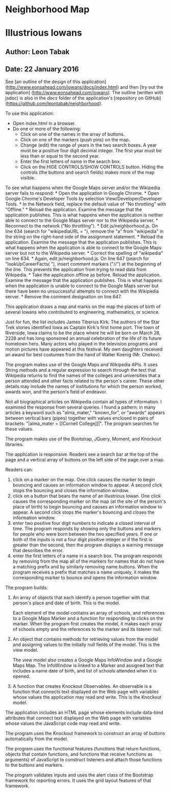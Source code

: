 
Neighborhood Map
================
Illustrious Iowans
==================
Author: Leon Tabak
------------------
Date: 22 January 2016
----------------------

See [an outline of the design of this application] (http://www.eonsahead.com/iowans/docs/index.html)
and then [try out the application] (http://www.eonsahead.com/iowans).
The outline (written with jsdoc) is also in the *docs* folder of the application's
[repository on GitHub] (https://github.com/leontabak/neighborhood).

To use this application:
  * Open index.html in a browser.
  * Do one or more of the following:
    * Click on one of the names in the array of buttons.
    * Click on one of the markers (push pins) on the map.
    * Change (edit) the range of years in the two search boxes.
      A year must be a positive four digit decimal integer.
      The first year must be less than or equal to the second year.
    * Enter the first letters of name in the search box.
    * Click on the HIDE CONTROLS/SHOW CONTROLS button.
      Hiding the controls (the buttons and search fields)
      makes more of the map visible.

To see what happens when the Google Maps server and/or the Wikipedia server fails to respond:
    * Open the application in Google Chrome.
    * Open Google Chrome's Developer Tools by selection View/Developer/Developer Tools.
    * In the Network field, replace the default value of "No throttling" with "Offline."
    * Reload the application. Examine the message that the application publishes.
      This is what happens when the application is neither able to connect to
      the Google Maps server nor to the Wikipedia server.
    * Reconnect to the network ("No throttling").
    * Edit js/neighborhood.js. On line 634 (search for "wikipediaURL = "), remove
      the "a" from "wikipedia" in the string on the right-hand side of the
      assignment statement.
    * Reload the application. Examine the message that the application publishes.
      This is what happens when the application is able to connect to the
      Google Maps server but not to the Wikipedia server.
    * Correct the spelling of "wikipedia" on line 634.
    * Again, edit js/neighborhood.js. On line 647 (search for "lookUpCareerFacts( "),
      insert comment markers ("//") at the beginning of the line.
      This prevents the application from trying to read data from Wikipedia.
    * Take the application offline as before. Reload the application.
      Examine the message that the application publishes.
      This is what happens when the application is unable to connect
      to the Google Maps server but there have been no unsuccessful
      attempts to connect with the Wikipedia server.
    * Remove the comment designation on line 647.

This application draws a map and marks on the map
the places of birth of several Iowans who contributed
to engineering, mathematics, or science.

Just for fun, the list includes James Tiberius Kirk.
The authors of the Star Trek stories identified Iowa
as Captain Kirk's first home port. The town of Riverside,
Iowa claims to be the place where he will be born on
March 28, 2228 and has long sponsored an annual celebration
of the life of its future hometown hero. Many actors who
played in the television programs and motion pictures have
appeared at this festival. My own daughters received an award
for best costumes from the hand of Walter Koenig (Mr. Chekov).

The program makes use of the Google Maps and Wikipedia APIs.
It uses String methods and a regular expression to search
through the text that Wikipedia returns to find the names
of the colleges and universities that a person attended and
other facts related to the person's career. These other details
may include the names of institutions for which the person
worked, awards won, and the person's field of endeavor.

Not all biographical articles on Wikipedia contain all types
of information.
I examined the response from several queries.
I found a pattern: in many articles a keyword
such as "alma_mater," "known_for", or "awards" appears
between vertical bars (pipes) together with values
enclosed in pairs of brackets: "|alma_mater = [[Cornell College]]|".
The program searches for these values.

The program makes use of the Bootstrap, JQuery, Moment, and
Knockout libraries.

The application is responsive.
Readers see a search bar at the top of the page
and a vertical array of buttons on the left side of
the page over a map.

Readers can:
1. click on a marker on the map. One click causes
   the marker to begin bouncing and causes an information
   window to appear. A second click stops the bouncing
   and closes the information window.
2. click on a button that bears the name of an
   illustrious Iowan. One click causes the corresponding
   marker on the map (at the site of the person's place
   of birth) to begin bouncing and causes an information
   window to appear. A second click stops the marker's
   bouncing and closes the information window.
3. enter two positive four digit numbers to indicate
   a closed interval of time. The program responds by showing
   only the buttons and markers for people who were
   born between the two specified years. If one or both
   of the inputs is not a four digit positive integer
   or if the first is greater than the second, then the
   program displays a warning message that describes the
   error.
4. enter the first letters of a name in a search box.
   The program responds by removing from the map all
   of the markers for names that do not have a matching
   prefix and by similarly removing name buttons.
   When the program receives a prefix that matches a name
   uniquely, it makes the corresponding marker to bounce
   and opens the information window.

The program builds:
1. An array of objects that each identify a person together
   with that person's place and date of birth.
   This is the model.

   Each element of the model contains an array of
   schools, and references to a Google Maps Marker
   and a function for responding to clicks on the
   marker.
   When the program first creates the model,
   it makes each array of schools empty and
   the references to the marker and its listener
   null.
2. An object that contains methods for retrieving
   values from the model and assigning values to the
   initially null fields of the model.
   This is the view model.

   The view model also creates a Google Maps InfoWindow
   and a Google Maps Map.
   The InfoWindow is
   linked to a Marker and assigned text that includes a name
   date of birth, and list of schools attended when it
   is opened.
3. A function that creates Knockout Observables.
   An observable is a function that connects text
   displayed on the Web page with variables whose
   values the application may read and write.
   This is the Knockout model.

The application includes an HTML page whose elements
include data-bind attributes that connect text displayed
on the Web page with variables whose values the JavaScript
code may read and write.

The program uses the Knockout framework to construct an array of
buttons automatically from the model.

The program uses the functional features (functions that return
functions, objects that contain functions, and functions that
receive functions as arguments) of JavaScript to construct listeners
and attach those functions to the buttons and markers.

The program validates inputs and uses the alert class of the
Bootstrap framework for reporting errors. It uses the grid layout
features of that framework.

